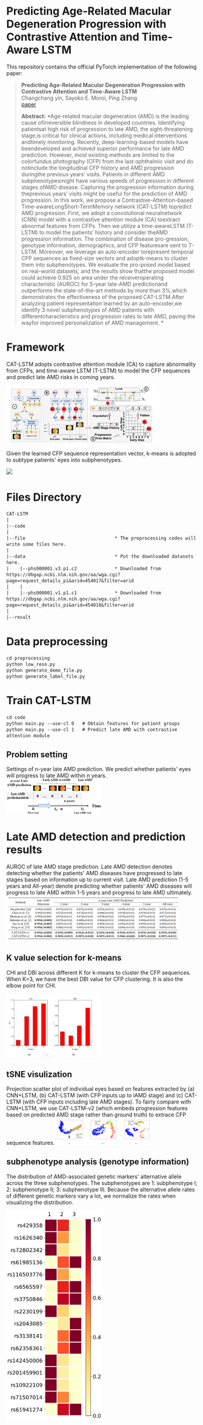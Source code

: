 # Predicting Age-Related Macular Degeneration Progression with Contrastive Attention and Time-Aware LSTM

This repository contains the official PyTorch implementation of the following paper:

> **Predicting Age-Related Macular Degeneration Progression with Contrastive Attention and Time-Aware LSTM**<br>
> Changchang yin, Sayoko E. Moroi, Ping Zhang<br>
> [paper]()
>
> **Abstract:** *Age-related macular degeneration (AMD) is the leading cause ofirreversible blindness in developed countries. Identifying patientsat high risk of progression to late AMD, the sight-threatening stage,is critical for clinical actions, including medical interventions andtimely monitoring. Recently, deep-learning-based models have beendeveloped and achieved superior performance for late AMD prediction. However, most existing methods are limited to the colorfundus photography (CFP) from the last ophthalmic visit and do notinclude the longitudinal CFP history and AMD progression duringthe previous years’ visits. Patients in different AMD subphenotypesmight have various speeds of progression in different stages ofAMD disease. Capturing the progression information during theprevious years’ visits might be useful for the prediction of AMD progression. In this work, we propose a Contrastive-Attention-based Time-awareLongShort-TermMemory network (CAT-LSTM) topredict AMD progression. First, we adopt a convolutional neuralnetwork (CNN) model with a contrastive attention module (CA) toextract abnormal features from CFPs. Then we utilize a time-awareLSTM (T-LSTM) to model the patients’ history and consider theAMD progression information. The combination of disease pro-gression, genotype information, demographics, and CFP featuresare sent to T-LSTM. Moreover, we leverage an auto-encoder torepresent temporal CFP sequences as fixed-size vectors and adoptk-means to cluster them into subphenotypes. We evaluate the pro-posed model based on real-world datasets, and the results show thatthe proposed model could achieve 0.925 on area under the receiveroperating characteristic (AUROC) for 5-year late-AMD predictionand outperforms the state-of-the-art methods by more than 3%,which demonstrates the effectiveness of the proposed CAT-LSTM.After analyzing patient representation learned by an auto-encoder,we identify 3 novel subphenotypes of AMD patients with differentcharacteristics and progression rates to late AMD, paving the wayfor improved personalization of AMD management. *


# Framework
CAT-LSTM adopts contrastive attention module (CA) to capture abnormality from CFPs, and time-aware LSTM (T-LSTM) to model the CFP sequences and predict late AMD risks in coming years.

<img src="src/framework.PNG" width=80%>

Given the learned CFP sequence representation vector, k-means is adopted to subtype patients' eyes into subphenotypes.

<img src="src/clustering.PNG" width=50%>

# Files Directory
    CAT-LSTM
    |
    |--code
    |
    |--file                                 * The preprocessing codes will write some files here.
    |
    |--data                                 * Put the downloaded datasets here.
    |    |--phs000001.v3.p1.c2              * Downloaded from https://dbgap.ncbi.nlm.nih.gov/aa/wga.cgi?page=request_details_pi&arid=454017&filter=arid
    |    |    
    |    |--phs000001.v1.p1.c1              * Downloaded from https://dbgap.ncbi.nlm.nih.gov/aa/wga.cgi?page=request_details_pi&arid=454018&filter=arid
    |
    |--result



# Data preprocessing
```
cd preprocessing
python low_reso.py
python generate_demo_file.py
python generate_label_file.py
```


# Train CAT-LSTM
```
cd code
python main.py --use-cl 0	# Obtain features for patient groups
python main.py --use-cl 1	# Predict late AMD with contrastive attention module
```

## Problem setting
Settings of n-year late AMD prediction. We predict whether patients' eyes will progress to late AMD within n years. 
<img src="src/setting.png" width=50%>

# Late AMD detection and prediction results
AUROC of late AMD stage prediction. Late AMD detection denotes detecting whether the patients' AMD diseases have progressed to late stages based on information up to current visit. Late AMD prediction (1-5 years and All-year) denote predicting whether patients' AMD diseases will progress to late AMD within 1-5 years and progress to late AMD ultimately.
<img src="src/result.PNG" width=90%>


## K value selection for k-means
CHI and DBI across different K for k-means to cluster the CFP sequences. When K=3,  we have the best DBI value for CFP clustering. It is also the elbow point for CHI.

<img src="src/k-selection.PNG" width=50%>

## tSNE visulization
Projection scatter plot of individual eyes based on features extracted by (a) CNN+LSTM, (b) CAT-LSTM (with CFP inputs up to iAMD stage) and (c) CAT-LSTM (with CFP inputs including late AMD stages).  To fairly compare with CNN+LSTM, we use CAT-LSTM-v2 (which embeds progression features based on predicted AMD stage rather than ground truth) to extrace CFP sequence features.
<img src="src/tsne.PNG" width=50%>

## subphenotype analysis (genotype information)
The distribution of AMD-associated genetic markers' alternative allele across the three subphenotypes. The subphenotypes are 1: subphenotype I; 2: subphenotype II; 3: subphenotype III.  Because the alternative allele rates of different genetic markers vary a lot, we normalize the rates when visualizing the distribution.

<img src="src/genotype.png" width=50%>


